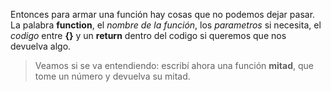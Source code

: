 Entonces para armar una función hay cosas que no podemos dejar pasar. La palabra **function**, el _nombre de la función_, los _parametros_ si necesita, el _codigo_ entre **{}** y un **return** dentro del codigo si queremos que nos devuelva algo.

>Veamos si se va entendiendo: escribí ahora una función **mitad**, que tome un número y devuelva su mitad. 
